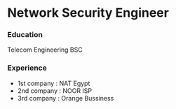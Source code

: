 # Network Security Engineer

### Education
Telecom Engineering BSC

### Experience
- 1st company : NAT Egypt
- 2nd company : NOOR ISP
- 3rd company : Orange Bussiness
